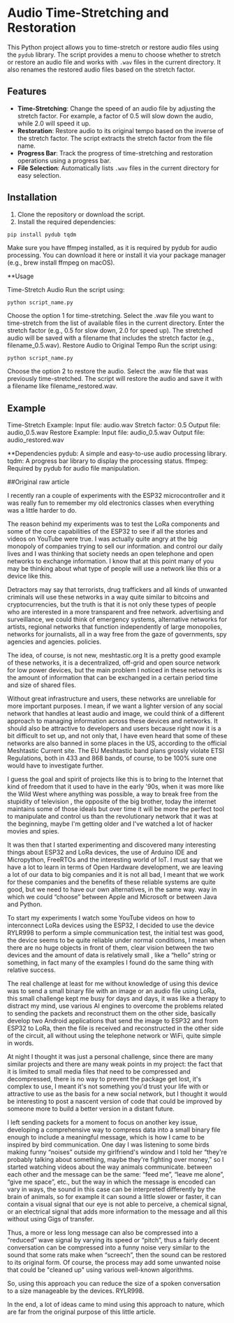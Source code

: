 # Audio Time-Stretching and Restoration

This Python project allows you to time-stretch or restore audio files using the `pydub` library. The script provides a menu to choose whether to stretch or restore an audio file and works with `.wav` files in the current directory. It also renames the restored audio files based on the stretch factor.

## Features

- **Time-Stretching**: Change the speed of an audio file by adjusting the stretch factor. For example, a factor of 0.5 will slow down the audio, while 2.0 will speed it up.
- **Restoration**: Restore audio to its original tempo based on the inverse of the stretch factor. The script extracts the stretch factor from the file name.
- **Progress Bar**: Track the progress of time-stretching and restoration operations using a progress bar.
- **File Selection**: Automatically lists `.wav` files in the current directory for easy selection.

## Installation

1. Clone the repository or download the script.
2. Install the required dependencies:

```bash
pip install pydub tqdm
```


Make sure you have ffmpeg installed, as it is required by pydub for audio processing. You can download it here or install it via your package manager (e.g., brew install ffmpeg on macOS).

**Usage

Time-Stretch Audio
Run the script using:

```python script_name.py```

Choose the option 1 for time-stretching.
Select the .wav file you want to time-stretch from the list of available files in the current directory.
Enter the stretch factor (e.g., 0.5 for slow down, 2.0 for speed up).
The stretched audio will be saved with a filename that includes the stretch factor (e.g., filename_0.5.wav).
Restore Audio to Original Tempo
Run the script using:

```python script_name.py```

Choose the option 2 to restore the audio.
Select the .wav file that was previously time-stretched.
The script will restore the audio and save it with a filename like filename_restored.wav.

## Example

Time-Stretch Example:
Input file: audio.wav
Stretch factor: 0.5
Output file: audio_0.5.wav
Restore Example:
Input file: audio_0.5.wav
Output file: audio_restored.wav

**Dependencies
pydub: A simple and easy-to-use audio processing library.
tqdm: A progress bar library to display the processing status.
ffmpeg: Required by pydub for audio file manipulation.



##Original raw article


I recently ran a couple of experiments with the ESP32 microcontroller and it was really fun to remember my old electronics classes when everything was a little harder to do.

The reason behind my experiments was to test the LoRa components and some of the core capabilities of the ESP32 to see if all the stories and videos on YouTube were true. I was actually quite angry at the big monopoly of companies trying to sell our information. and control our daily lives and I was thinking that society needs an open telephone and open networks to exchange information. I know that at this point many of you may be thinking about what type of people will use a network like this or a device like this.

Detractors may say that terrorists, drug traffickers and all kinds of unwanted criminals will use these networks in a way quite similar to bitcoins and cryptocurrencies, but the truth is that it is not only these types of people who are interested in a more transparent and free network. advertising and surveillance, we could think of emergency systems, alternative networks for artists, regional networks that function independently of large monopolies, networks for journalists, all in a way free from the gaze of governments, spy agencies and agencies. policies.

The idea, of course, is not new, meshtastic.org It is a pretty good example of these networks, it is a decentralized, off-grid and open source network for low power devices, but the main problem I noticed in these networks is the amount of information that can be exchanged in a certain period time and size of shared files.

Without great infrastructure and users, these networks are unreliable for more important purposes. I mean, if we want a lighter version of any social network that handles at least audio and image, we could think of a different approach to managing information across these devices and networks. It should also be attractive to developers and users because right now it is a bit difficult to set up, and not only that, I have even heard that some of these networks are also banned in some places in the US, according to the official Meshtastic Current site. The EU Meshtastic band plans grossly violate ETSI Regulations, both in 433 and 868 bands, of course, to be 100% sure one would have to investigate further.

I guess the goal and spirit of projects like this is to bring to the Internet that kind of freedom that it used to have in the early '90s, when it was more like the Wild West where anything was possible, a way to break free from the stupidity of television , the opposite of the big brother, today the internet maintains some of those ideals but over time it will be more the perfect tool to manipulate and control us than the revolutionary network that it was at the beginning, maybe I'm getting older and I've watched a lot of hacker movies and spies.

It was then that I started experimenting and discovered many interesting things about ESP32 and LoRa devices, the use of Arduino IDE and Micropython, FreeRTOs and the interesting world of IoT. I must say that we have a lot to learn in terms of Open Hardware development, we are leaving a lot of our data to big companies and it is not all bad, I meant that we work for these companies and the benefits of these reliable systems are quite good, but we need to have our own alternatives, in the same way. way in which we could “choose” between Apple and Microsoft or between Java and Python.

To start my experiments I watch some YouTube videos on how to interconnect LoRa devices using the ESP32, I decided to use the device RYLR998 to perform a simple communication test, the initial test was good, the device seems to be quite reliable under normal conditions, I mean when there are no huge objects in front of them, clear vision between the two devices and the amount of data is relatively small , like a “hello” string or something, in fact many of the examples I found do the same thing with relative success.

The real challenge at least for me without knowledge of using this device was to send a small binary file with an image or an audio file using LoRa, this small challenge kept me busy for days and days, it was like a therapy to distract my mind, use various AI engines to overcome the problems related to sending the packets and reconstruct them on the other side, basically develop two Android applications that send the image to ESP32 and from ESP32 to LoRa, then the file is received and reconstructed in the other side of the circuit, all without using the telephone network or WiFi, quite simple in words. 

At night I thought it was just a personal challenge, since there are many similar projects and there are many weak points in my project: the fact that it is limited to small media files that need to be compressed and decompressed, there is no way to prevent the package get lost, it's complex to use, I meant it's not something you'd trust your life with or attractive to use as the basis for a new social network, but I thought it would be interesting to post a nascent version of code that could be improved by someone more to build a better version in a distant future.

I left sending packets for a moment to focus on another key issue, developing a comprehensive way to compress data into a small binary file enough to include a meaningful message, which is how I came to be inspired by bird communication. One day I was listening to some birds making funny “noises” outside my girlfriend's window and I told her “they're probably talking about something, maybe they're fighting over money,” so I started watching videos about the way animals communicate. between each other and the message can be the same: “feed me”, “leave me alone”, “give me space”, etc., but the way in which the message is encoded can vary in ways, the sound in this case can be interpreted differently by the brain of animals, so for example it can sound a little slower or faster, it can contain a visual signal that our eye is not able to perceive, a chemical signal, or an electrical signal that adds more information to the message and all this without using Gigs of transfer.

Thus, a more or less long message can also be compressed into a “reduced” wave signal by varying its speed or “pitch”, thus a fairly decent conversation can be compressed into a funny noise very similar to the sound that some rats make when “screech”, then the sound can be restored to its original form. Of course, the process may add some unwanted noise that could be "cleaned up" using various well-known algorithms.

So, using this approach you can reduce the size of a spoken conversation to a size manageable by the devices. RYLR998.

In the end, a lot of ideas came to mind using this approach to nature, which are far from the original purpose of this little article.


